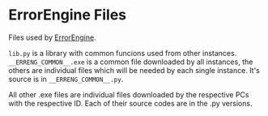 # ErrorEngine Files

Files used by [ErrorEngine](https://github.com/Malasaur/ErrorEngine).

`lib.py` is a library with common funcions used from other instances.
`__ERRENG_COMMON__.exe` is a common file downloaded by all instances, the others are individual files which will be needed by each single instance. It's source is in `__ERRENG_COMMON__.py`.

All other .exe files are individual files downloaded by the respective PCs with the respective ID. Each of their source codes are in the .py versions.
